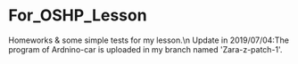 # For_OSHP_Lesson
Homeworks &amp; some simple tests for my lesson.\n
Update in 2019/07/04:The program of Ardnino-car is uploaded in my branch named 'Zara-z-patch-1'.

